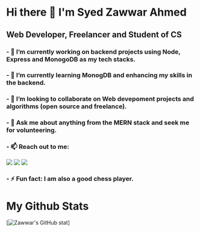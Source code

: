 # Hi there 👋 I'm Syed Zawwar Ahmed
## Web Developer, Freelancer and Student of CS

### - 🔭 I’m currently working on backend projects using Node, Express and MonogoDB as my tech stacks.
### - 🌱 I’m currently learning MonogDB and enhancing my skills in the backend.
### - 👯 I’m looking to collaborate on Web devepoment projects and algorithms (open source and freelance).
### - 💬 Ask me about anything from the MERN stack and seek me for volunteering.
### - 📫 Reach out to me: 
<a href="https://www.linkedin.com/in/syed-zawwar-ahmed-b7345a1b8/" target="_blank"><img src="https://img.icons8.com/color/48/000000/linkedin.png"/></a>
<a href="https://www.facebook.com/zawwar.ahmed.3/" target="_blank"><img src="https://img.icons8.com/color/48/000000/facebook-new.png"/></a>
<a href="https://twitter.com/SyedZawwarAhmed" target="_blank"><img src="https://img.icons8.com/color/48/000000/twitter--v2.png"/></a>
### - ⚡ Fun fact: I am also a good chess player.

# My Github Stats
[![Zawwar's GitHub stat](https://github-readme-stats.vercel.app/api?username=SyedZawwarAhmed)]
